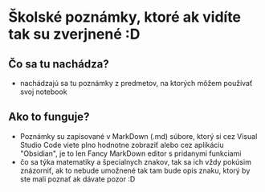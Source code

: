 # Školské poznámky, ktoré ak vidíte tak su zverjnené :D

## Čo sa tu nachádza?
- nachádzajú sa tu poznámky z predmetov, na ktorých môžem používať svoj notebook

## Ako to funguje?
- Poznámky su zapisované v MarkDown (.md) súbore, ktorý si cez Visual Studio Code viete plno hodnotne zobraziť alebo cez aplikáciu "Obsidian", je to len Fancy MarkDown editor s pridanymi funkciami
- čo sa týka matematiky a špecialnych znakov, tak sa ich vždy pokúsim znázorniť, ak to nebude umožnené tak tam bude opis znaku, ktorý by ste mali poznať ak dávate pozor :D


